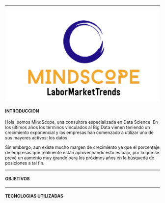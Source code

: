 ------------

<p align="center">
  <img src="https://github.com/emilianod98/MindScope-LaborMarketTrends/blob/main/MindScope.png">
</p>

#### INTRODUCCION

Hola, somos MindScope, una consultora especializada en Data Science.  En los últimos años los términos vinculados al Big Data vienen teniendo un crecimiento exponencial y las empresas han comenzado a utilizar uno de sus mayores activos: los datos. 

Sin embargo, aun existe mucho margen de crecimiento ya que el porcentaje de empresas que realmente están aprovechando esto es bajo, por lo que se prevé un aumento muy grande para los próximos años en la búsqueda de posiciones a tal fin. 

------------

#### OBJETIVOS  

------------

#### TECNOLOGIAS UTILIZADAS



